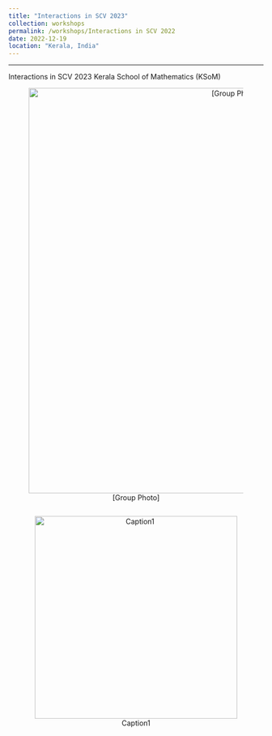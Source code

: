 ```yaml
---
title: "Interactions in SCV 2023"
collection: workshops
permalink: /workshops/Interactions in SCV 2022
date: 2022-12-19
location: "Kerala, India"
---
```


---
Interactions in SCV 2023
Kerala School of Mathematics (KSoM)

<div style="text-align: center;">
    <figure>
        <img src="/files/SCV-2022.jpg" alt="[Group Photo]" style="width: 800px; display: block; margin: 0 auto;">
        <figcaption>[Group Photo]</figcaption>
    </figure>
</div>    

<div style="display: flex; flex-direction: column; align-items: center; gap: 20px;">
    <figure style="text-align: center;">
        <img src="/files/SCV-2022.jpg" alt="Caption1" style="width: 400px;">
        <figcaption>Caption1</figcaption>
    </figure>

